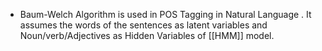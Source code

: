 - Baum-Welch Algorithm is used in POS Tagging in Natural Language . It assumes the words of the sentences as latent variables and Noun/verb/Adjectives as Hidden Variables of [[HMM]] model.